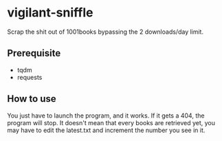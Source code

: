 # vigilant-sniffle
Scrap the shit out of 1001books bypassing the 2 downloads/day limit.

## Prerequisite

* tqdm
* requests

## How to use

You just have to launch the program, and it works. If it gets a 404, the program will stop. It doesn't mean that every books are retrieved yet, you may have to edit the latest.txt and increment the number you see in it.

